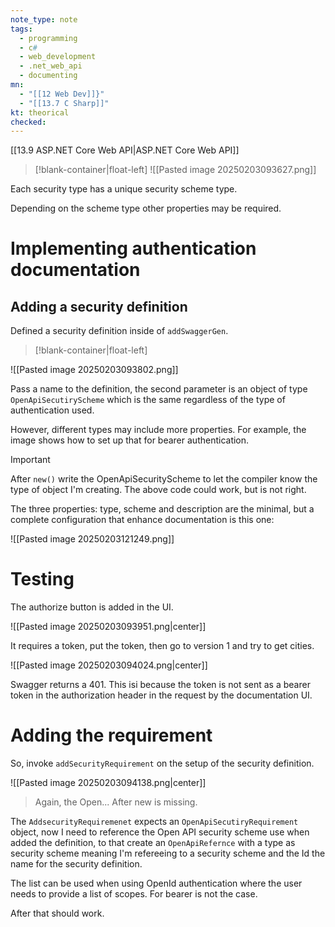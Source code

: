 ```yaml
---
note_type: note
tags:
  - programming
  - c#
  - web_development
  - .net_web_api
  - documenting
mn:
  - "[[12 Web Dev]]}"
  - "[[13.7 C Sharp]]"
kt: theorical
checked:
---
```

[[13.9 ASP.NET Core Web API|ASP.NET Core Web API]]
>[!blank-container|float-left]
>![[Pasted image 20250203093627.png]]

Each security type has a unique security scheme type.


Depending on the scheme type other properties may be required. 


# Implementing authentication documentation
## Adding a security definition
Defined a security definition inside of `addSwaggerGen`.
>[!blank-container|float-left]
>
![[Pasted image 20250203093802.png]]

Pass a name to the definition, the second parameter is an object of type `OpenApiSecutiryScheme` which is the same regardless of the type of authentication used.

However, different types may include more properties. For example, the image shows how to set up that for bearer authentication. 

>[!important]
>After `new()` write the OpenApiSecurityScheme to let the compiler know the type of object I'm creating. The above code could work, but is not right. 

The three properties: type, scheme and description are the minimal, but a complete configuration that enhance documentation is this one:

![[Pasted image 20250203121249.png]]

# Testing
The authorize button is added in the UI.

![[Pasted image 20250203093951.png|center]]

It requires a token, put the token, then go to  version 1 and try to get cities. 

![[Pasted image 20250203094024.png|center]]

Swagger returns a 401. This isi because the token is not sent as a bearer token in the authorization header in the request by the documentation UI. 
# Adding the requirement
So, invoke `addSecurityRequirement` on the setup of the security definition.

![[Pasted image 20250203094138.png|center]]

>Again, the Open...  After new is missing.

The `AddsecurityRequiremenet` expects an `OpenApiSecutiryRequirement` object, now I need to reference the Open API security scheme use when added the definition, to that create an `OpenApiRefernce` with a type as security scheme meaning I'm refereeing to a security scheme and the Id the name for the security definition.

The list can be used when using OpenId authentication where the user needs to provide a list of scopes. For bearer is not the case. 

After that should work. 
